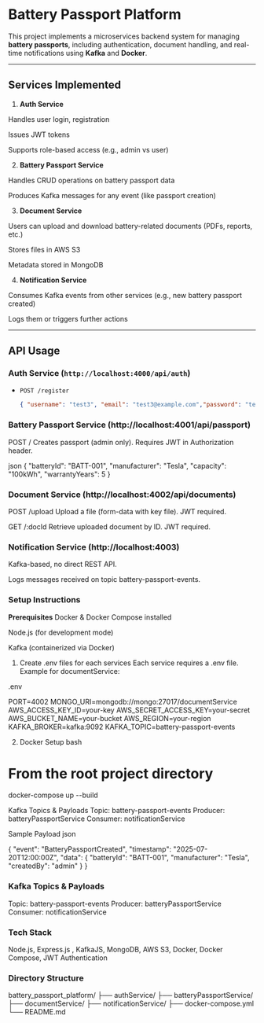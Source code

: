 # Battery Passport Platform 

This project implements a microservices backend system for managing **battery passports**, including authentication, document handling, and real-time notifications using **Kafka** and **Docker**.

---

## Services Implemented

 
1. **Auth Service**

Handles user login, registration

Issues JWT tokens

Supports role-based access (e.g., admin vs user)

2. **Battery Passport Service**

Handles CRUD operations on battery passport data

Produces Kafka messages for any event (like passport creation)

3. **Document Service**

Users can upload and download battery-related documents (PDFs, reports, etc.)

Stores files in AWS S3 

Metadata stored in MongoDB

4. **Notification Service**

Consumes Kafka events from other services (e.g., new battery passport created)

Logs them or triggers further actions 

---

## API Usage

### Auth Service (`http://localhost:4000/api/auth`)

- `POST /register`  
  ```json
  { "username": "test3", "email": "test3@example.com","password": "test3",  "role": "admin" }

### Battery Passport Service (http://localhost:4001/api/passport)
POST /
Creates passport (admin only). Requires JWT in Authorization header.

json
{
  "batteryId": "BATT-001",
  "manufacturer": "Tesla",
  "capacity": "100kWh",
  "warrantyYears": 5
}

 ### Document Service (http://localhost:4002/api/documents)
POST /upload
Upload a file (form-data with key file). JWT required.

GET /:docId
Retrieve uploaded document by ID. JWT required.

### Notification Service (http://localhost:4003)
Kafka-based, no direct REST API.

Logs messages received on topic battery-passport-events.

### Setup Instructions

**Prerequisites**
Docker & Docker Compose installed

Node.js (for development mode)

Kafka (containerized via Docker)

1. Create .env files for each services
Each service requires a .env file. Example for documentService:

.env

PORT=4002
MONGO_URI=mongodb://mongo:27017/documentService
AWS_ACCESS_KEY_ID=your-key
AWS_SECRET_ACCESS_KEY=your-secret
AWS_BUCKET_NAME=your-bucket
AWS_REGION=your-region
KAFKA_BROKER=kafka:9092
KAFKA_TOPIC=battery-passport-events

2. Docker Setup
bash
# From the root project directory
docker-compose up --build

 Kafka Topics & Payloads
Topic: battery-passport-events
Producer: batteryPassportService
Consumer: notificationService

Sample Payload
json

{
  "event": "BatteryPassportCreated",
  "timestamp": "2025-07-20T12:00:00Z",
  "data": {
    "batteryId": "BATT-001",
    "manufacturer": "Tesla",
    "createdBy": "admin"
  }
}

 ### Kafka Topics & Payloads
Topic: battery-passport-events
Producer: batteryPassportService
Consumer: notificationService

### Tech Stack
Node.js, Express.js , KafkaJS, MongoDB, AWS S3, Docker, Docker Compose, JWT Authentication

### Directory Structure 
battery_passport_platform/
├── authService/
├── batteryPassportService/
├── documentService/
├── notificationService/
├── docker-compose.yml
└── README.md

